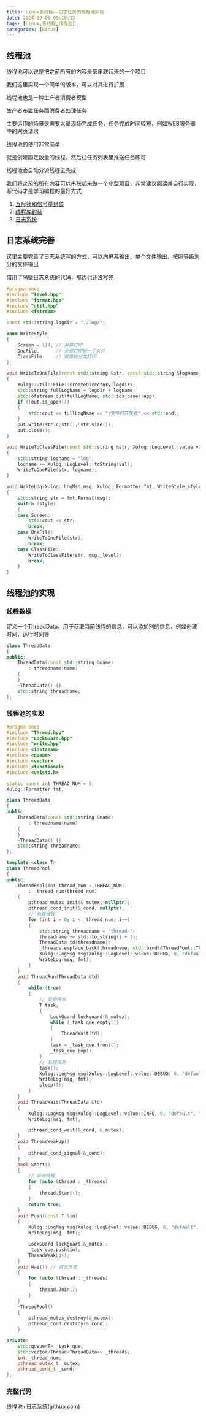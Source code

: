 ```yaml
---
title: Linux多线程——日志任务的线程池实现
date: 2024-09-08 09:10:13
tags: [Linux,多线程,线程池]
categories: [Linux]
---
```


## 线程池

线程池可以说是把之前所有的内容全部串联起来的一个项目

我们这里实现一个简单的版本，可以对其进行扩展

线程池也是一种生产者消费者模型

生产者布置任务而消费者处理任务

主要运用的场景是需要大量现场完成任务，任务完成时间较短，例如WEB服务器中的网页请求

线程池的使用非常简单

就是创建固定数量的线程，然后往任务列表里推送任务即可

线程池会自动分派线程去完成

我们将之前的所有内容可以串联起来做一个小型项目，非常建议阅读并自行实现，写代码才是学习编程的最好方式

1. [互斥锁和信号量封装](https://ye-yu-mo.github.io/2024/09/06/Linux%E5%A4%9A%E7%BA%BF%E7%A8%8B%E2%80%94%E2%80%94%E4%BA%92%E6%96%A5%E9%94%81%E7%9A%84%E5%B0%81%E8%A3%85%E4%B8%8E%E7%94%9F%E4%BA%A7%E6%B6%88%E8%B4%B9%E6%A8%A1%E5%9E%8B%E7%9A%84%E5%AE%9E%E7%8E%B0/)
2. [线程库封装](https://ye-yu-mo.github.io/2024/09/03/Linux%E5%A4%9A%E7%BA%BF%E7%A8%8B%E2%80%94%E2%80%94C-%E5%AF%B9%E5%8E%9F%E7%94%9F%E7%BA%BF%E7%A8%8B%E5%BA%93%E5%B0%81%E8%A3%85/)
3. [日志系统](https://ye-yu-mo.github.io/2024/09/06/Linux多线程——互斥锁的封装与生产消费模型的实现/)

## 日志系统完善

这里主要完善了日志系统写的方式，可以向屏幕输出、单个文件输出、按照等级划分的文件输出

借用了隔壁日志系统的代码，那边也还没写完

```cpp
#pragma once
#include "level.hpp"
#include "format.hpp"
#include "util.hpp"
#include <fstream>

const std::string logdir = "./log/";

enum WriteStyle
{
    Screen = 114, // 屏幕打印
    OneFile,      // 全部打印到一个文件
    ClassFile     // 按等级分类打印
};

void WriteToOneFile(const std::string &str, const std::string &logname = "logALL")
{
    Xulog::Util::File::createDirectory(logdir);
    std::string fullLogName = logdir + logname;
    std::ofstream out(fullLogName, std::ios_base::app);
    if (!out.is_open())
    {
        std::cout << fullLogName << ":文件打开失败" << std::endl;
    }
    out.write(str.c_str(), str.size());
    out.close();
}

void WriteToClassFile(const std::string &str, Xulog::LogLevel::value val)
{
    std::string logname = "log";
    logname += Xulog::LogLevel::toString(val);
    WriteToOneFile(str, logname);
}

void WriteLog(Xulog::LogMsg msg, Xulog::Formatter fmt, WriteStyle style = Screen)
{
    std::string str = fmt.Format(msg);
    switch (style)
    {
    case Screen:
        std::cout << str;
        break;
    case OneFile:
        WriteToOneFile(str);
        break;
    case ClassFile:
        WriteToClassFile(str, msg._level);
        break;
    }
}
```

## 线程池的实现

### 线程数据

定义一个ThreadData，用于获取当前线程的信息，可以添加别的信息，例如创建时间，运行时间等

```cpp
class ThreadData
{
public:
    ThreadData(const std::string &name)
        : threadname(name)
    {
    }
    ~ThreadData() {}
    std::string threadname;
};
```

### 线程池的实现

```cpp
#pragma once
#include "Thread.hpp"
#include "LockGuard.hpp"
#include "write.hpp"
#include <iostream>
#include <queue>
#include <vector>
#include <functional>
#include <unistd.h>

static const int THREAD_NUM = 5;
Xulog::Formatter fmt;

class ThreadData
{
public:
    ThreadData(const std::string &name)
        : threadname(name)
    {
    }
    ~ThreadData() {}
    std::string threadname;
};

template <class T>
class ThreadPool
{
public:
    ThreadPool(int thread_num = THREAD_NUM)
        : _thread_num(thread_num)
    {
        pthread_mutex_init(&_mutex, nullptr);
        pthread_cond_init(&_cond, nullptr);
        // 构建线程
        for (int i = 0; i < _thread_num; i++)
        {
            std::string threadname = "thread-";
            threadname += std::to_string(i + 1);
            ThreadData td(threadname);
            _threads.emplace_back(threadname, std::bind(&ThreadPool::ThreadRun, this, std::placeholders::_1), td);
            Xulog::LogMsg msg(Xulog::LogLevel::value::DEBUG, 0, "default", td.threadname.c_str(), "线程已经启动");
            WriteLog(msg, fmt);
        }
    }
    void ThreadRun(ThreadData &td)
    {
        while (true)
        {
            // 取到任务
            T task;
            {
                LockGuard lockguard(&_mutex);
                while (_task_que.empty())
                {
                    ThreadWait(td);
                }
                task = _task_que.front();
                _task_que.pop();
            }
            // 处理任务
            task();
            Xulog::LogMsg msg(Xulog::LogLevel::value::DEBUG, 0, "default", td.threadname.c_str(), "任务已经完成,结果是:" + task.PrintResult());
            WriteLog(msg, fmt);
            sleep(1);
        }
    }
    void ThreadWait(ThreadData &td)
    {
        Xulog::LogMsg msg(Xulog::LogLevel::value::INFO, 0, "default", "root", td.threadname + "休眠了");
        WriteLog(msg, fmt);

        pthread_cond_wait(&_cond, &_mutex);
    }
    void ThreadWeakUp()
    {
        pthread_cond_signal(&_cond);
    }
    bool Start()
    {
        // 启动线程
        for (auto &thread : _threads)
        {
            thread.Start();
        }
        return true;
    }
    void Push(const T &in)
    {
        Xulog::LogMsg msg(Xulog::LogLevel::value::DEBUG, 0, "default", "root", "生成了一个任务,任务是:" + in.PrintTask());
        WriteLog(msg, fmt);

        LockGuard lockguard(&_mutex);
        _task_que.push(in);
        ThreadWeakUp();
    }
    void Wait() // 调试方法
    {
        for (auto &thread : _threads)
        {
            thread.Join();
        }
    }
    ~ThreadPool()
    {
        pthread_mutex_destroy(&_mutex);
        pthread_cond_destroy(&_cond);
    }

private:
    std::queue<T> _task_que;
    std::vector<Thread<ThreadData>> _threads;
    int _thread_num;
    pthread_mutex_t _mutex;
    pthread_cond_t _cond;
};

```

### 完整代码

[线程池+日志系统(github.com)](https://github.com/Ye-Yu-Mo/LearnRep/tree/main/CppCode/5.线程池%2B日志系统)
